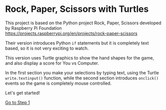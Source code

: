 # Rock, Paper, Scissors with Turtles
This project is based on the Python project Rock, Paper, Scissors developed by Raspberry Pi Foundation https://projects.raspberrypi.org/en/projects/rock-paper-scissors

Their version introduces Python ```if``` statements but it is completely text based, so it is not very exciting to watch.

This version uses Turtle graphics to show the hand shapes for the game, and also display a score for You vs Computer.

In the first section you make your selections by typing text, using the Turtle ```write.textinput()``` function, while the second section introduces ```onclick()``` events so the game is completely mouse controlled.

Let's get started!


[Go to Step 1](Step1-Make-Turtles)
